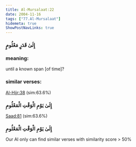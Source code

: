 ```yaml
---
title: Al-Mursalaat:22
date: 2004-11-16
tags: ["77.Al-Mursalaat"]
hidemeta: true 
ShowPostNavLinks: true 
---
```

### إِلَىٰ قَدَرٍ مَعْلُومٍ
### meaning: 
until a known span [of time]?
### similar verses: 

[Al-Hijr:38](/15/38) (sim:63.6%)

### إِلَىٰ يَوْمِ الْوَقْتِ الْمَعْلُومِ

[Saad:81](/38/81) (sim:63.6%)

### إِلَىٰ يَوْمِ الْوَقْتِ الْمَعْلُومِ

Our AI only can find similar verses with similarity score > 50% 


